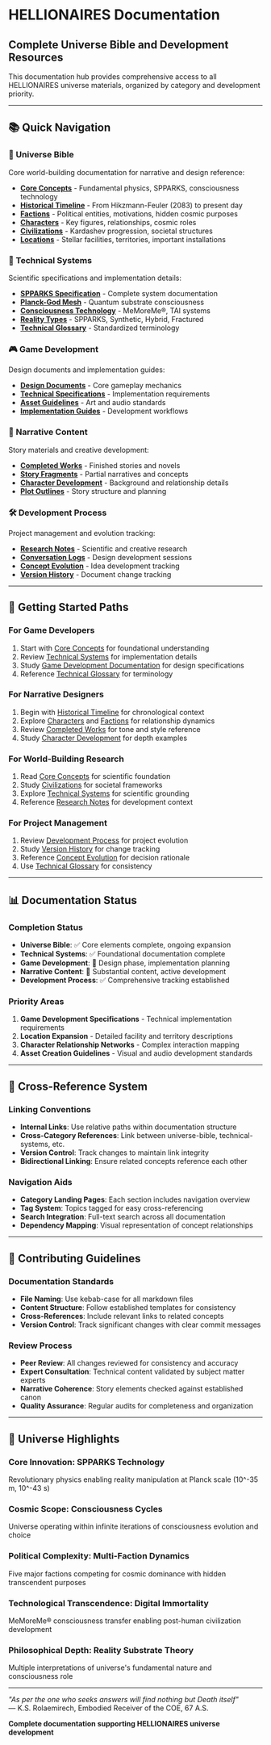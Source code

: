 # HELLIONAIRES Documentation

## Complete Universe Bible and Development Resources

This documentation hub provides comprehensive access to all HELLIONAIRES universe materials, organized by category and development priority.

---

## 📚 Quick Navigation

### **🌌 Universe Bible**
Core world-building documentation for narrative and design reference:
- **[Core Concepts](universe-bible/core-concepts.md)** - Fundamental physics, SPPARKS, consciousness technology
- **[Historical Timeline](universe-bible/historical-timeline.md)** - From Hikzmann-Feuler (2083) to present day
- **[Factions](universe-bible/factions.md)** - Political entities, motivations, hidden cosmic purposes
- **[Characters](universe-bible/characters.md)** - Key figures, relationships, cosmic roles
- **[Civilizations](universe-bible/civilizations.md)** - Kardashev progression, societal structures
- **[Locations](universe-bible/locations.md)** - Stellar facilities, territories, important installations

### **🔬 Technical Systems**
Scientific specifications and implementation details:
- **[SPPARKS Specification](technical-systems/spparks-specification.md)** - Complete system documentation
- **[Planck-God Mesh](technical-systems/planck-god-mesh.md)** - Quantum substrate consciousness
- **[Consciousness Technology](technical-systems/consciousness-technology.md)** - MeMoreMe®, TAI systems
- **[Reality Types](technical-systems/reality-types.md)** - SPPARKS, Synthetic, Hybrid, Fractured
- **[Technical Glossary](technical-systems/technical-glossary.md)** - Standardized terminology

### **🎮 Game Development**
Design documents and implementation guides:
- **[Design Documents](game-development/design-documents/)** - Core gameplay mechanics
- **[Technical Specifications](game-development/technical-specifications/)** - Implementation requirements
- **[Asset Guidelines](game-development/asset-guidelines/)** - Art and audio standards
- **[Implementation Guides](game-development/implementation-guides/)** - Development workflows

### **📖 Narrative Content**
Story materials and creative development:
- **[Completed Works](narrative-content/completed-works/)** - Finished stories and novels
- **[Story Fragments](narrative-content/story-fragments/)** - Partial narratives and concepts
- **[Character Development](narrative-content/character-development/)** - Background and relationship details
- **[Plot Outlines](narrative-content/plot-outlines/)** - Story structure and planning

### **🛠️ Development Process**
Project management and evolution tracking:
- **[Research Notes](development-process/research-notes/)** - Scientific and creative research
- **[Conversation Logs](development-process/conversation-logs/)** - Design development sessions
- **[Concept Evolution](development-process/concept-evolution/)** - Idea development tracking
- **[Version History](development-process/version-history/)** - Document change tracking

---

## 🎯 Getting Started Paths

### **For Game Developers**
1. Start with [Core Concepts](universe-bible/core-concepts.md) for foundational understanding
2. Review [Technical Systems](technical-systems/) for implementation details
3. Study [Game Development Documentation](game-development/) for design specifications
4. Reference [Technical Glossary](technical-systems/technical-glossary.md) for terminology

### **For Narrative Designers**
1. Begin with [Historical Timeline](universe-bible/historical-timeline.md) for chronological context
2. Explore [Characters](universe-bible/characters.md) and [Factions](universe-bible/factions.md) for relationship dynamics
3. Review [Completed Works](narrative-content/completed-works/) for tone and style reference
4. Study [Character Development](narrative-content/character-development/) for depth examples

### **For World-Building Research**
1. Read [Core Concepts](universe-bible/core-concepts.md) for scientific foundation
2. Study [Civilizations](universe-bible/civilizations.md) for societal frameworks
3. Explore [Technical Systems](technical-systems/) for scientific grounding
4. Reference [Research Notes](development-process/research-notes/) for development context

### **For Project Management**
1. Review [Development Process](development-process/) for project evolution
2. Study [Version History](development-process/version-history/) for change tracking
3. Reference [Concept Evolution](development-process/concept-evolution/) for decision rationale
4. Use [Technical Glossary](technical-systems/technical-glossary.md) for consistency

---

## 📊 Documentation Status

### **Completion Status**
- **Universe Bible**: ✅ Core elements complete, ongoing expansion
- **Technical Systems**: ✅ Foundational documentation complete
- **Game Development**: 🚧 Design phase, implementation planning
- **Narrative Content**: 🚧 Substantial content, active development
- **Development Process**: ✅ Comprehensive tracking established

### **Priority Areas**
1. **Game Development Specifications** - Technical implementation requirements
2. **Location Expansion** - Detailed facility and territory descriptions
3. **Character Relationship Networks** - Complex interaction mapping
4. **Asset Creation Guidelines** - Visual and audio development standards

---

## 🔗 Cross-Reference System

### **Linking Conventions**
- **Internal Links**: Use relative paths within documentation structure
- **Cross-Category References**: Link between universe-bible, technical-systems, etc.
- **Version Control**: Track changes to maintain link integrity
- **Bidirectional Linking**: Ensure related concepts reference each other

### **Navigation Aids**
- **Category Landing Pages**: Each section includes navigation overview
- **Tag System**: Topics tagged for easy cross-referencing
- **Search Integration**: Full-text search across all documentation
- **Dependency Mapping**: Visual representation of concept relationships

---

## 📝 Contributing Guidelines

### **Documentation Standards**
- **File Naming**: Use kebab-case for all markdown files
- **Content Structure**: Follow established templates for consistency
- **Cross-References**: Include relevant links to related concepts
- **Version Control**: Track significant changes with clear commit messages

### **Review Process**
- **Peer Review**: All changes reviewed for consistency and accuracy
- **Expert Consultation**: Technical content validated by subject matter experts
- **Narrative Coherence**: Story elements checked against established canon
- **Quality Assurance**: Regular audits for completeness and organization

---

## 🌟 Universe Highlights

### **Core Innovation: SPPARKS Technology**
Revolutionary physics enabling reality manipulation at Planck scale (10^-35 m, 10^-43 s)

### **Cosmic Scope: Consciousness Cycles**
Universe operating within infinite iterations of consciousness evolution and choice

### **Political Complexity: Multi-Faction Dynamics**
Five major factions competing for cosmic dominance with hidden transcendent purposes

### **Technological Transcendence: Digital Immortality**
MeMoreMe® consciousness transfer enabling post-human civilization development

### **Philosophical Depth: Reality Substrate Theory**
Multiple interpretations of universe's fundamental nature and consciousness role

---

*"As per the one who seeks answers will find nothing but Death itself"*  
— K.S. Rolaemirech, Embodied Receiver of the COE, 67 A.S.

**Complete documentation supporting HELLIONAIRES universe development**
